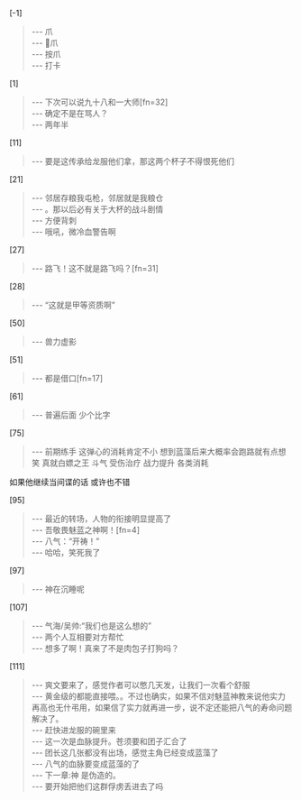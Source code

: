 
[-1] 
>--- 爪<br>
>--- 🐔爪<br>
>--- 按爪<br>
>--- 打卡<br>

[1] 
>--- 下次可以说九十八和一大师[fn=32]<br>
>--- 确定不是在骂人？<br>
>--- 两年半<br>

[11] 
>--- 要是这传承给龙服他们拿，那这两个杯子不得恨死他们<br>

[21] 
>--- 邻居存粮我屯枪，邻居就是我粮仓<br>
>--- 。那以后必有关于大杯的战斗剧情<br>
>--- 方便背刺<br>
>--- 哦吼，微冷血警告啊<br>

[27] 
>--- 路飞！这不就是路飞吗？[fn=31]<br>

[28] 
>--- “这就是甲等资质啊”<br>

[50] 
>--- 兽力虚影<br>

[51] 
>--- 都是借口[fn=17]<br>

[61] 
>--- 普遍后面
少个比字<br>

[75] 
>--- 前期练手
这弹心的消耗肯定不小
想到蓝藻后来大概率会跑路就有点想笑
真就白嫖之王
斗气   受伤治疗   战力提升   各类消耗

如果他继续当间谍的话
或许也不错<br>

[95] 
>--- 最近的转场，人物的衔接明显提高了<br>
>--- 吾敬畏魅蓝之神啊！[fn=4]<br>
>--- 八气：“开祷！”<br>
>--- 哈哈，笑死我了<br>

[97] 
>--- 神在沉睡呢<br>

[107] 
>--- 气海/吴帅:“我们也是这么想的”<br>
>--- 两个人互相要对方帮忙<br>
>--- 想多了啊！真来了不是肉包子打狗吗？<br>

[111] 
>--- 爽文要来了，感觉作者可以憋几天发，让我们一次看个舒服<br>
>--- 黄金级的都能直接喂。。不过也确实，如果不信对魅蓝神教来说他实力再高也无什弔用，如果信了实力就再进一步，说不定还能把八气的寿命问题解决了。<br>
>--- 赶快进龙服的碗里来<br>
>--- 这一次是血脉提升。苍须要和团子汇合了<br>
>--- 团长这几张都没有出场，感觉主角已经变成蓝藻了<br>
>--- 八气的血脉要变成蓝藻的了<br>
>--- 下一章:神 是伪造的。<br>
>--- 要开始把他们这群俘虏丢进去了吗<br>
